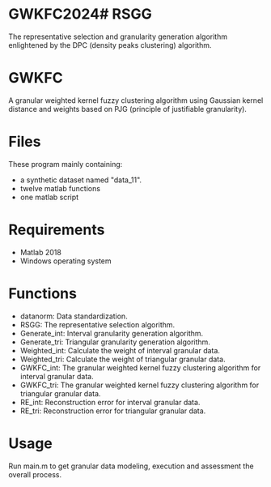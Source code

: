 # GWKFC2024# RSGG
The representative selection and granularity generation algorithm enlightened by the DPC (density peaks clustering) algorithm.
# GWKFC
A granular weighted kernel fuzzy clustering algorithm using Gaussian kernel distance and weights based on PJG (principle of justifiable granularity).
# Files
These program mainly containing:
  - a  synthetic dataset named "data_11".
  - twelve matlab functions
  - one matlab script
# Requirements
  - Matlab 2018 
  - Windows operating system
# Functions
  - datanorm: Data standardization.
  - RSGG: The representative selection algorithm.
  - Generate_int: Interval  granularity generation algorithm.
  - Generate_tri: Triangular granularity generation algorithm.
  - Weighted_int: Calculate the weight of interval granular data.
  - Weighted_tri: Calculate the weight of triangular granular data.
  - GWKFC_int: The granular weighted kernel fuzzy clustering algorithm for interval granular data.
  - GWKFC_tri:  The granular weighted kernel fuzzy clustering algorithm for triangular granular data.
  - RE_int: Reconstruction error for interval granular data.
  - RE_tri: Reconstruction error for triangular granular data.
# Usage
Run main.m to get granular data modeling, execution and assessment the overall process.
